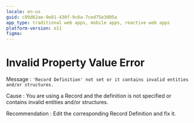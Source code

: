 ```yaml
---
locale: en-us
guid: c89d62ae-9e81-430f-9c6a-7ced75e3d05a
app_type: traditional web apps, mobile apps, reactive web apps
platform-version: o11
figma:
---
```


# Invalid Property Value Error

Message
:   `'Record Definition' not set or it contains invalid entities and/or structures.`

Cause
:   You are using a Record and the definition is not specified or contains invalid entities and/or structures.

Recommendation
:   Edit the corresponding Record Definition and fix it.
